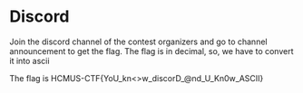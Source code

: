 # Discord

Join the discord channel of the contest organizers and go to channel announcement to get the flag. The flag is in decimal, so, we have to convert it into ascii

The flag is HCMUS-CTF{YoU_kn<>w_discorD_@nd_U_Kn0w_ASCII}
